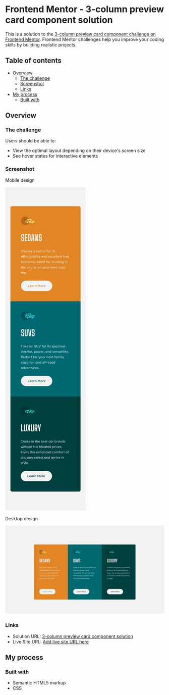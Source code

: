 # Frontend Mentor - 3-column preview card component solution

This is a solution to the [3-column preview card component challenge on Frontend Mentor](https://www.frontendmentor.io/challenges/3column-preview-card-component-pH92eAR2-). Frontend Mentor challenges help you improve your coding skills by building realistic projects. 

## Table of contents

- [Overview](#overview)
  - [The challenge](#the-challenge)
  - [Screenshot](#screenshot)
  - [Links](#links)
- [My process](#my-process)
  - [Built with](#built-with)

## Overview

### The challenge

Users should be able to:

- View the optimal layout depending on their device's screen size
- See hover states for interactive elements

### Screenshot

Mobile design

![](design/mobile-design.jpg)

Desktop design

![](design/desktop-design.jpg)


### Links

- Solution URL: [3-column preview card component solution]()
- Live Site URL: [Add live site URL here](https://jpbyte.github.io/3-column-preview-card-component-main/)

## My process

### Built with

- Semantic HTML5 markup
- CSS
